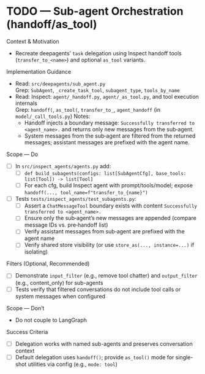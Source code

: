 # TODO — Sub-agent Orchestration (handoff/as_tool)

Context & Motivation
- Recreate deepagents’ `task` delegation using Inspect handoff tools (`transfer_to_<name>`) and optional `as_tool` variants.

Implementation Guidance
- Read: `src/deepagents/sub_agent.py`  
  Grep: `SubAgent`, `_create_task_tool`, `subagent_type`, `tools_by_name`
- Read: Inspect: `agent/_handoff.py`, `agent/_as_tool.py`, and tool execution internals  
  Grep: `handoff(`, `as_tool(`, `transfer_to_`, `agent_handoff` (in `model/_call_tools.py`)
  Notes:
  - Handoff injects a boundary message: `Successfully transferred to <agent_name>.` and returns only new messages from the sub‑agent.
  - System messages from the sub‑agent are filtered from the returned messages; assistant messages are prefixed with the agent name.

Scope — Do
- [ ] In `src/inspect_agents/agents.py` add:
  - [ ] `def build_subagents(configs: list[SubAgentCfg], base_tools: list[Tool]) -> list[Tool]`
  - [ ] For each cfg, build Inspect agent with prompt/tools/model; expose `handoff(..., tool_name=f"transfer_to_{name}")`
- [ ] Tests `tests/inspect_agents/test_subagents.py`:
  - [ ] Assert a `ChatMessageTool` boundary exists with content `Successfully transferred to <agent_name>.`
  - [ ] Ensure only the sub‑agent’s new messages are appended (compare message IDs vs. pre‑handoff list)
  - [ ] Verify assistant messages from sub‑agent are prefixed with the agent name
  - [ ] Verify shared store visibility (or use `store_as(..., instance=...)` if isolating)

Filters (Optional, Recommended)
- [ ] Demonstrate `input_filter` (e.g., remove tool chatter) and `output_filter` (e.g., content_only) for sub-agents
- [ ] Tests verify that filtered conversations do not include tool calls or system messages when configured

Scope — Don’t
- Do not couple to LangGraph

Success Criteria
- [ ] Delegation works with named sub-agents and preserves conversation context
- [ ] Default delegation uses `handoff()`; provide `as_tool()` mode for single-shot utilities via config (e.g., `mode: tool`)
